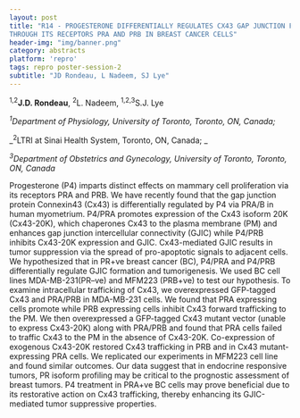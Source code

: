 ```yaml
---
layout: post
title: "R14 - PROGESTERONE DIFFERENTIALLY REGULATES CX43 GAP JUNCTION FORMATION
THROUGH ITS RECEPTORS PRA AND PRB IN BREAST CANCER CELLS"
header-img: "img/banner.png"
category: abstracts
platform: 'repro'
tags: repro poster-session-2
subtitle: "JD Rondeau, L Nadeem, SJ Lye"
---
```

<sup>1,2</sup>__J.D. Rondeau__, <sup>2</sup>L. Nadeem, <sup>1,2,3</sup>S.J. Lye

_<sup>1</sup>Department of Physiology, University of Toronto, Toronto, ON,
Canada;_

_<sup>2</sup>LTRI at Sinai Health System, Toronto, ON, Canada; _

_<sup>3</sup>Department of Obstetrics and Gynecology, University of Toronto,
Toronto, ON, Canada_

Progesterone (P4) imparts distinct effects on mammary cell proliferation
via its receptors PRA and PRB. We have recently found that the gap
junction protein Connexin43 (Cx43) is differentially regulated by P4 via
PRA/B in human myometrium. P4/PRA promotes expression of the Cx43
isoform 20K (Cx43-20K), which chaperones Cx43 to the plasma membrane
(PM) and enhances gap junction intercellular connectivity (GJIC) while
P4/PRB inhibits Cx43-20K expression and GJIC. Cx43-mediated GJIC results
in tumor suppression via the spread of pro-apoptotic signals to adjacent
cells. We hypothesized that in PR+ve breast cancer (BC), P4/PRA and
P4/PRB differentially regulate GJIC formation and tumorigenesis. We used
BC cell lines MDA-MB-231(PR–ve) and MFM223 (PRB+ve) to test our
hypothesis. To examine intracellular trafficking of Cx43, we
overexpressed GFP-tagged Cx43 and PRA/PRB in MDA-MB-231 cells. We found
that PRA expressing cells promote while PRB expressing cells inhibit
Cx43 forward trafficking to the PM. We then overexpressed a GFP-tagged
Cx43 mutant vector (unable to express Cx43-20K) along with PRA/PRB and
found that PRA cells failed to traffic Cx43 to the PM in the absence of
Cx43-20K. Co-expression of exogenous Cx43-20K restored Cx43 trafficking
in PRB and in Cx43 mutant-expressing PRA cells. We replicated our
experiments in MFM223 cell line and found similar outcomes. Our data
suggest that in endocrine responsive tumors, PR isoform profiling may be
critical to the prognostic assessment of breast tumors. P4 treatment in
PRA+ve BC cells may prove beneficial due to its restorative action on
Cx43 trafficking, thereby enhancing its GJIC-mediated tumor suppressive
properties.
